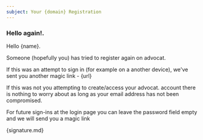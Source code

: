 ```yaml
---
subject: Your {domain} Registration
---
```


### Hello again!.

Hello {name}.

Someone (hopefully you) has tried to register again on advocat.

If this was an attempt to sign in (for example on a another device), we've sent you another magic link - {url}

If this was not you attempting to create/access your advocat. account there is nothing to worry about as long as your email address has not been compromised.

For future sign-ins at the login page you can leave the password field empty and we will send you a magic link

{signature.md}